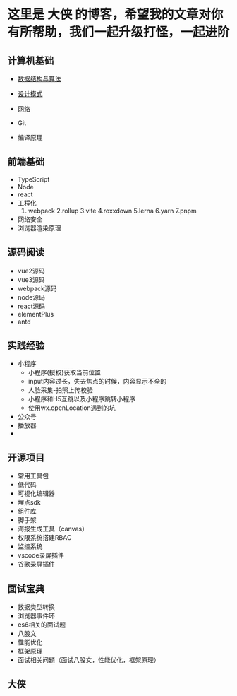 # 这里是 大侠 的博客，希望我的文章对你有所帮助，我们一起升级打怪，一起进阶

## 计算机基础

-   [数据结构与算法](./algorithm/index.md)

-   [设计模式](./designPattern/index.md)

-   网络

-   Git

-   编译原理

## 前端基础

-   TypeScript
-   Node
-   react
-   工程化
    1. webpack
       2.rollup
       3.vite
       4.roxxdown
       5.lerna
       6.yarn
       7.pnpm
-   网络安全
-   浏览器渲染原理

## 源码阅读

-   vue2源码
-   vue3源码
-   webpack源码
-   node源码
-   react源码
-   elementPlus
-   antd

## 实践经验

-   小程序
    -   小程序(授权)获取当前位置
    -   input内容过长，失去焦点的时候，内容显示不全的
    -   人脸采集-拍照上传校验
    -   小程序和H5互跳以及小程序跳转小程序
    -   使用wx.openLocation遇到的坑
-   公众号
-   播放器
-

## 开源项目

-   常用工具包
-   低代码
-   可视化编辑器
-   埋点sdk
-   组件库
-   脚手架
-   海报生成工具（canvas）
-   权限系统搭建RBAC
-   监控系统
-   vscode录屏插件
-   谷歌录屏插件

## 面试宝典

-   数据类型转换
-   浏览器事件环
-   es6相关的面试题
-   八股文
-   性能优化
-   框架原理
-   面试相关问题（面试八股文，性能优化，框架原理）

## 大侠
